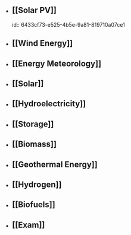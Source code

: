 - ## [[Solar PV]]
  id:: 6433cf73-e525-4b5e-9a81-819710a07ce1
- ## [[Wind Energy]]
- ## [[Energy Meteorology]]
- ## [[Solar]]
- ## [[Hydroelectricity]]
- ## [[Storage]]
- ## [[Biomass]]
- ## [[Geothermal Energy]]
- ## [[Hydrogen]]
- ## [[Biofuels]]
- ## [[Exam]]